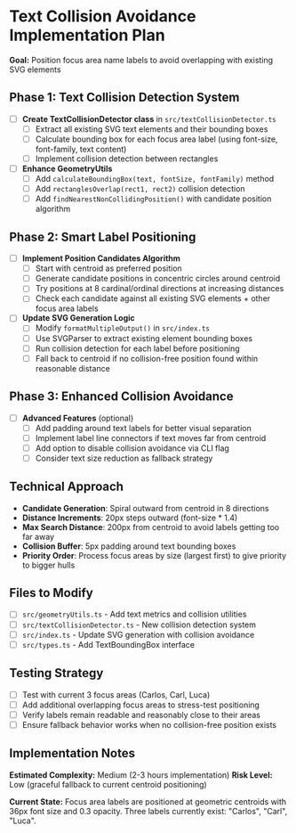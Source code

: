 # Text Collision Avoidance Implementation Plan

**Goal:** Position focus area name labels to avoid overlapping with existing SVG elements

## Phase 1: Text Collision Detection System

- [ ] **Create TextCollisionDetector class** in `src/textCollisionDetector.ts`
  - [ ] Extract all existing SVG text elements and their bounding boxes
  - [ ] Calculate bounding box for each focus area label (using font-size, font-family, text content)
  - [ ] Implement collision detection between rectangles

- [ ] **Enhance GeometryUtils**
  - [ ] Add `calculateBoundingBox(text, fontSize, fontFamily)` method
  - [ ] Add `rectanglesOverlap(rect1, rect2)` collision detection
  - [ ] Add `findNearestNonCollidingPosition()` with candidate position algorithm

## Phase 2: Smart Label Positioning

- [ ] **Implement Position Candidates Algorithm**
  - [ ] Start with centroid as preferred position
  - [ ] Generate candidate positions in concentric circles around centroid
  - [ ] Try positions at 8 cardinal/ordinal directions at increasing distances
  - [ ] Check each candidate against all existing SVG elements + other focus area labels

- [ ] **Update SVG Generation Logic**
  - [ ] Modify `formatMultipleOutput()` in `src/index.ts`
  - [ ] Use SVGParser to extract existing element bounding boxes
  - [ ] Run collision detection for each label before positioning
  - [ ] Fall back to centroid if no collision-free position found within reasonable distance

## Phase 3: Enhanced Collision Avoidance

- [ ] **Advanced Features** (optional)
  - [ ] Add padding around text labels for better visual separation
  - [ ] Implement label line connectors if text moves far from centroid
  - [ ] Add option to disable collision avoidance via CLI flag
  - [ ] Consider text size reduction as fallback strategy

## Technical Approach

- **Candidate Generation**: Spiral outward from centroid in 8 directions
- **Distance Increments**: 20px steps outward (font-size * 1.4)
- **Max Search Distance**: 200px from centroid to avoid labels getting too far away
- **Collision Buffer**: 5px padding around text bounding boxes
- **Priority Order**: Process focus areas by size (largest first) to give priority to bigger hulls

## Files to Modify

- [ ] `src/geometryUtils.ts` - Add text metrics and collision utilities
- [ ] `src/textCollisionDetector.ts` - New collision detection system
- [ ] `src/index.ts` - Update SVG generation with collision avoidance
- [ ] `src/types.ts` - Add TextBoundingBox interface

## Testing Strategy

- [ ] Test with current 3 focus areas (Carlos, Carl, Luca)
- [ ] Add additional overlapping focus areas to stress-test positioning
- [ ] Verify labels remain readable and reasonably close to their areas
- [ ] Ensure fallback behavior works when no collision-free position exists

## Implementation Notes

**Estimated Complexity:** Medium (2-3 hours implementation)
**Risk Level:** Low (graceful fallback to current centroid positioning)

**Current State:** Focus area labels are positioned at geometric centroids with 36px font size and 0.3 opacity. Three labels currently exist: "Carlos", "Carl", "Luca".
